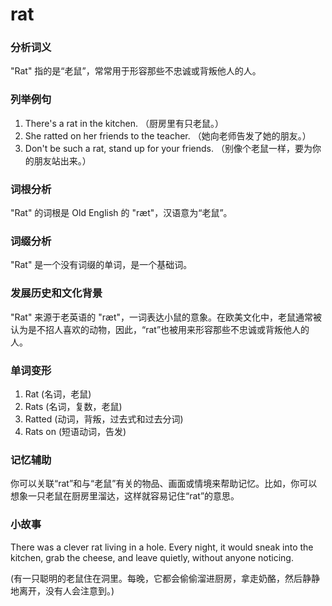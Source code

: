 # rat

### 分析词义

  

"Rat" 指的是“老鼠”，常常用于形容那些不忠诚或背叛他人的人。

  

### 列举例句

  

1.  There's a rat in the kitchen. （厨房里有只老鼠。）
2.  She ratted on her friends to the teacher. （她向老师告发了她的朋友。）
3.  Don't be such a rat, stand up for your friends. （别像个老鼠一样，要为你的朋友站出来。）

  

### 词根分析

  

"Rat" 的词根是 Old English 的 "ræt"，汉语意为“老鼠”。

  

### 词缀分析

  

"Rat" 是一个没有词缀的单词，是一个基础词。

  

### 发展历史和文化背景

  

"Rat" 来源于老英语的 "ræt"，一词表达小鼠的意象。在欧美文化中，老鼠通常被认为是不招人喜欢的动物，因此，“rat”也被用来形容那些不忠诚或背叛他人的人。

  

### 单词变形

  

1.  Rat (名词，老鼠)
2.  Rats (名词，复数，老鼠)
3.  Ratted (动词，背叛，过去式和过去分词)
4.  Rats on (短语动词，告发)

  

### 记忆辅助

  

你可以关联“rat”和与“老鼠”有关的物品、画面或情境来帮助记忆。比如，你可以想象一只老鼠在厨房里溜达，这样就容易记住“rat”的意思。

  

### 小故事

  

There was a clever rat living in a hole. Every night, it would sneak into the kitchen, grab the cheese, and leave quietly, without anyone noticing.

  

(有一只聪明的老鼠住在洞里。每晚，它都会偷偷溜进厨房，拿走奶酪，然后静静地离开，没有人会注意到。)
